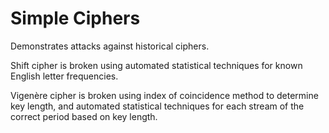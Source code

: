 # Simple Ciphers

Demonstrates attacks against historical ciphers.

Shift cipher is broken using automated statistical techniques for known English letter frequencies.

Vigenère cipher is broken using index of coincidence method to determine key length, and automated statistical techniques for each stream of the correct period based on key length.
